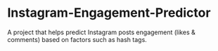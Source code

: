 # Instagram-Engagement-Predictor
A project that helps predict Instagram posts engagement (likes &amp; comments) based on factors such as hash tags.
